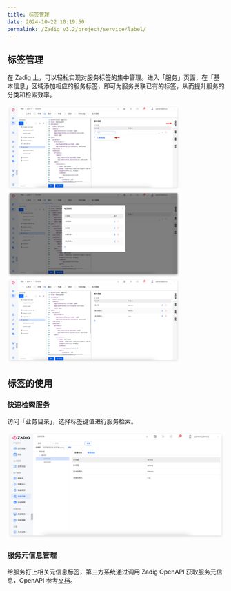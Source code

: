 ```yaml
---
title: 标签管理
date: 2024-10-22 10:19:50
permalink: /Zadig v3.2/project/service/label/
---
```


## 标签管理

在 Zadig 上，可以轻松实现对服务标签的集中管理。进入「服务」页面，在「基本信息」区域添加相应的服务标签，即可为服务关联已有的标签，从而提升服务的分类和检索效率。

<img src="../../../../_images/label_1.png" width="400">
<img src="../../../../_images/label_2.png" width="400">
<img src="../../../../_images/label_3.png" width="400">

## 标签的使用

### 快速检索服务

访问「业务目录」，选择标签键值进行服务检索。
  
![label](../../../../_images/label_4.png)

### 服务元信息管理

给服务打上相关元信息标签，第三方系统通过调用 Zadig OpenAPI 获取服务元信息，OpenAPI 参考[文档](/cn/Zadig%20v3.2/api/service/#获取服务标签)。